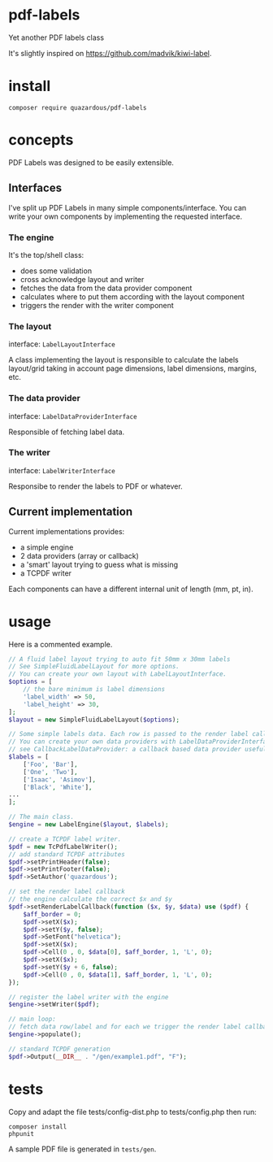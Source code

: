 # pdf-labels
Yet another PDF labels class

It's slightly inspired on https://github.com/madvik/kiwi-label.

# install

    composer require quazardous/pdf-labels

# concepts

PDF Labels was designed to be easily extensible.

## Interfaces

I've split up PDF Labels in many simple components/interface. You can write your own components by implementing the requested interface.

### The engine

It's the top/shell class:
* does some validation
* cross acknowledge layout and writer
* fetches the data from the data provider component
* calculates where to put them according with the layout component
* triggers the render with the writer component

### The layout

interface: `LabelLayoutInterface`

A class implementing the layout is responsible to calculate the labels layout/grid taking in account page dimensions, label dimensions, margins, etc.

### The data provider

interface: `LabelDataProviderInterface`

Responsible of fetching label data.

### The writer

interface: `LabelWriterInterface`

Responsibe to render the labels to PDF or whatever.

## Current implementation

Current implementations provides:
* a simple engine
* 2 data providers (array or callback)
* a 'smart' layout trying to guess what is missing
* a TCPDF writer

Each components can have a different internal unit of length (mm, pt, in).

# usage

Here is a commented example.

```php
// A fluid label layout trying to auto fit 50mm x 30mm labels
// See SimpleFluidLabelLayout for more options.
// You can create your own layout with LabelLayoutInterface.
$options = [
    // the bare minimum is label dimensions
    'label_width' => 50,
    'label_height' => 30,
];
$layout = new SimpleFluidLabelLayout($options);

// Some simple labels data. Each row is passed to the render label callback.
// You can create your own data providers with LabelDataProviderInterface.
// see CallbackLabelDataProvider: a callback based data provider usefull to save memory (DB to PDF).
$labels = [
    ['Foo', 'Bar'],
    ['One', 'Two'],
    ['Isaac', 'Asimov'],
    ['Black', 'White'],
...
];

// The main class.
$engine = new LabelEngine($layout, $labels);

// create a TCPDF label writer.
$pdf = new TcPdfLabelWriter();
// add standard TCPDF attributes
$pdf->setPrintHeader(false);
$pdf->setPrintFooter(false);
$pdf->SetAuthor('quazardous');

// set the render label callback
// the engine calculate the correct $x and $y
$pdf->setRenderLabelCallback(function ($x, $y, $data) use ($pdf) {
    $aff_border = 0;
    $pdf->setX($x);
    $pdf->setY($y, false);
    $pdf->SetFont("helvetica");
    $pdf->setX($x);
    $pdf->Cell(0 , 0, $data[0], $aff_border, 1, 'L', 0);
    $pdf->setX($x);
    $pdf->setY($y + 6, false);
    $pdf->Cell(0 , 0, $data[1], $aff_border, 1, 'L', 0);
});

// register the label writer with the engine
$engine->setWriter($pdf);

// main loop:
// fetch data row/label and for each we trigger the render label callback.
$engine->populate();

// standard TCPDF generation
$pdf->Output(__DIR__ . "/gen/example1.pdf", "F");
```


# tests

Copy and adapt the file tests/config-dist.php to tests/config.php then run:

    composer install
    phpunit

A sample PDF file is generated in `tests/gen`.